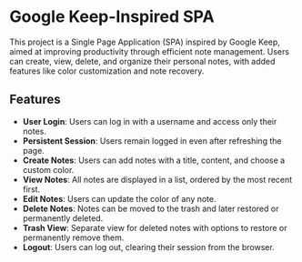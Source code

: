 # Google Keep-Inspired SPA

This project is a Single Page Application (SPA) inspired by Google Keep, aimed at improving productivity through efficient note management. Users can create, view, delete, and organize their personal notes, with added features like color customization and note recovery.

## Features

- **User Login**: Users can log in with a username and access only their notes.
- **Persistent Session**: Users remain logged in even after refreshing the page.
- **Create Notes**: Users can add notes with a title, content, and choose a custom color.
- **View Notes**: All notes are displayed in a list, ordered by the most recent first.
- **Edit Notes**: Users can update the color of any note.
- **Delete Notes**: Notes can be moved to the trash and later restored or permanently deleted.
- **Trash View**: Separate view for deleted notes with options to restore or permanently remove them.
- **Logout**: Users can log out, clearing their session from the browser.



   
